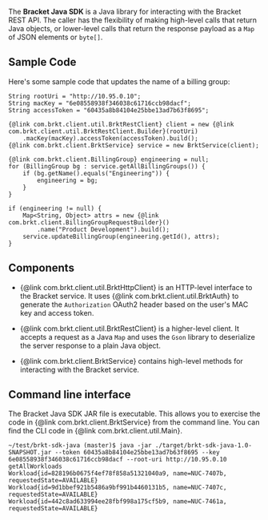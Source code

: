 The **Bracket Java SDK** is a Java library for interacting with the Bracket
REST API.  The caller has the flexibility of making high-level calls that
return Java objects, or lower-level calls that return the response payload
as a `Map` of JSON elements or `byte[]`.

Sample Code
-----------

Here's some sample code that updates the name of a billing group:

    String rootUri = "http://10.95.0.10";
    String macKey = "6e08558938f346038c61716ccb98dacf";
    String accessToken = "60435a8b84104e25bbe13ad7b63f8695";

    {@link com.brkt.client.util.BrktRestClient} client = new {@link com.brkt.client.util.BrktRestClient.Builder}(rootUri)
        .macKey(macKey).accessToken(accessToken).build();
    {@link com.brkt.client.BrktService} service = new BrktService(client);

    {@link com.brkt.client.BillingGroup} engineering = null;
    for (BillingGroup bg : service.getAllBillingGroups()) {
        if (bg.getName().equals("Engineering")) {
            engineering = bg;
        }
    }

    if (engineering != null) {
        Map<String, Object> attrs = new {@link com.brkt.client.BillingGroupRequestBuilder}()
            .name("Product Development").build();
        service.updateBillingGroup(engineering.getId(), attrs);
    }

Components
----------

* {@link com.brkt.client.util.BrktHttpClient} is an HTTP-level interface to
the Bracket service.  It uses {@link com.brkt.client.util.BrktAuth} to
generate the `Authorization` OAuth2 header based on the user's MAC key and
access token.

* {@link com.brkt.client.util.BrktRestClient} is a higher-level client.
It accepts a request as a Java ``Map`` and uses the ``Gson`` library to
deserialize the server response to a plain Java object.

* {@link com.brkt.client.BrktService} contains high-level methods for
interacting with the Bracket service.

Command line interface
----------------------

The Bracket Java SDK JAR file is executable.  This allows you
to exercise the code in {@link com.brkt.client.BrktService} from the command
line.  You can find the CLI code in {@link com.brkt.client.util.Main}.

    ~/test/brkt-sdk-java (master)$ java -jar ./target/brkt-sdk-java-1.0-SNAPSHOT.jar --token 60435a8b84104e25bbe13ad7b63f8695 --key 6e08558938f346038c61716ccb98dacf --root-uri http://10.95.0.10 getAllWorkloads
    Workload{id=828196b0675f4ef78f858a51321040a9, name=NUC-7407b, requestedState=AVAILABLE}
    Workload{id=9d1bbef921b5486a9bf991b4460131b5, name=NUC-7407c, requestedState=AVAILABLE}
    Workload{id=442c8ad633994ee28fbf998a175cf5b9, name=NUC-7461a, requestedState=AVAILABLE}
